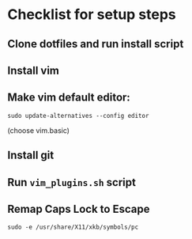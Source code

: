 # Checklist for setup steps

## Clone dotfiles and run install script

## Install vim

## Make vim default editor:
```
sudo update-alternatives --config editor
```
(choose vim.basic)

## Install git

## Run `vim_plugins.sh` script

## Remap Caps Lock to Escape
```
sudo -e /usr/share/X11/xkb/symbols/pc
```
